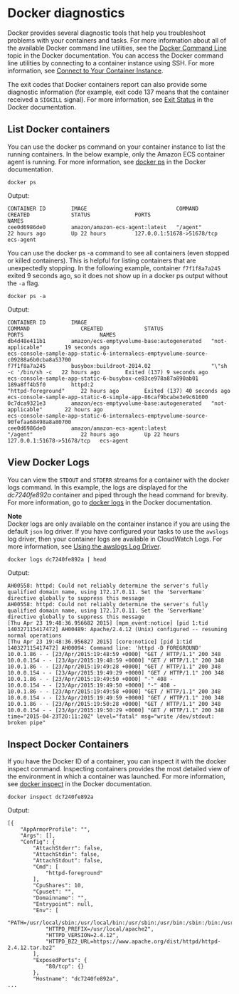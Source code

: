 # Docker diagnostics<a name="docker-diags"></a>

Docker provides several diagnostic tools that help you troubleshoot problems with your containers and tasks\. For more information about all of the available Docker command line utilities, see the [Docker Command Line](https://docs.docker.com/engine/reference/commandline/cli/) topic in the Docker documentation\. You can access the Docker command line utilities by connecting to a container instance using SSH\. For more information, see [Connect to Your Container Instance](instance-connect.md)\.

The exit codes that Docker containers report can also provide some diagnostic information \(for example, exit code 137 means that the container received a `SIGKILL` signal\)\. For more information, see [Exit Status](https://docs.docker.com/engine/reference/run/#exit-status) in the Docker documentation\.

## List Docker containers<a name="docker-ps"></a>

You can use the docker ps command on your container instance to list the running containers\. In the below example, only the Amazon ECS container agent is running\. For more information, see [docker ps](https://docs.docker.com/engine/reference/commandline/cli/#ps) in the Docker documentation\.

```
docker ps
```

Output:

```
CONTAINER ID        IMAGE                            COMMAND             CREATED             STATUS              PORTS                        NAMES
cee0d6986de0        amazon/amazon-ecs-agent:latest   "/agent"            22 hours ago        Up 22 hours         127.0.0.1:51678->51678/tcp   ecs-agent
```

You can use the docker ps \-a command to see all containers \(even stopped or killed containers\)\. This is helpful for listing containers that are unexpectedly stopping\. In the following example, container `f7f1f8a7a245` exited 9 seconds ago, so it does not show up in a docker ps output without the `-a` flag\.

```
docker ps -a
```

Output:

```
CONTAINER ID        IMAGE                                       COMMAND                CREATED             STATUS                        PORTS                        NAMES
db4d48e411b1        amazon/ecs-emptyvolume-base:autogenerated   "not-applicable"       19 seconds ago                                                                 ecs-console-sample-app-static-6-internalecs-emptyvolume-source-c09288a6b0cba8a53700
f7f1f8a7a245        busybox:buildroot-2014.02                   "\"sh -c '/bin/sh -c   22 hours ago        Exited (137) 9 seconds ago                                 ecs-console-sample-app-static-6-busybox-ce83ce978a87a890ab01
189a8ff4b5f0        httpd:2                                     "httpd-foreground"     22 hours ago        Exited (137) 40 seconds ago                                ecs-console-sample-app-static-6-simple-app-86caf9bcabe3e9c61600
0c7dca9321e3        amazon/ecs-emptyvolume-base:autogenerated   "not-applicable"       22 hours ago                                                                   ecs-console-sample-app-static-6-internalecs-emptyvolume-source-90fefaa68498a8a80700
cee0d6986de0        amazon/amazon-ecs-agent:latest              "/agent"               22 hours ago        Up 22 hours                   127.0.0.1:51678->51678/tcp   ecs-agent
```

## View Docker Logs<a name="docker-logs"></a>

You can view the `STDOUT` and `STDERR` streams for a container with the docker logs command\. In this example, the logs are displayed for the *dc7240fe892a* container and piped through the head command for brevity\. For more information, go to [docker logs](https://docs.docker.com/engine/reference/commandline/cli/#logs) in the Docker documentation\.

**Note**  
Docker logs are only available on the container instance if you are using the default `json` log driver\. If you have configured your tasks to use the `awslogs` log driver, then your container logs are available in CloudWatch Logs\. For more information, see [Using the awslogs Log Driver](using_awslogs.md)\.

```
docker logs dc7240fe892a | head
```

Output:

```
AH00558: httpd: Could not reliably determine the server's fully qualified domain name, using 172.17.0.11. Set the 'ServerName' directive globally to suppress this message
AH00558: httpd: Could not reliably determine the server's fully qualified domain name, using 172.17.0.11. Set the 'ServerName' directive globally to suppress this message
[Thu Apr 23 19:48:36.956682 2015] [mpm_event:notice] [pid 1:tid 140327115417472] AH00489: Apache/2.4.12 (Unix) configured -- resuming normal operations
[Thu Apr 23 19:48:36.956827 2015] [core:notice] [pid 1:tid 140327115417472] AH00094: Command line: 'httpd -D FOREGROUND'
10.0.1.86 - - [23/Apr/2015:19:48:59 +0000] "GET / HTTP/1.1" 200 348
10.0.0.154 - - [23/Apr/2015:19:48:59 +0000] "GET / HTTP/1.1" 200 348
10.0.1.86 - - [23/Apr/2015:19:49:28 +0000] "GET / HTTP/1.1" 200 348
10.0.0.154 - - [23/Apr/2015:19:49:29 +0000] "GET / HTTP/1.1" 200 348
10.0.1.86 - - [23/Apr/2015:19:49:50 +0000] "-" 408 -
10.0.0.154 - - [23/Apr/2015:19:49:50 +0000] "-" 408 -
10.0.1.86 - - [23/Apr/2015:19:49:58 +0000] "GET / HTTP/1.1" 200 348
10.0.0.154 - - [23/Apr/2015:19:49:59 +0000] "GET / HTTP/1.1" 200 348
10.0.1.86 - - [23/Apr/2015:19:50:28 +0000] "GET / HTTP/1.1" 200 348
10.0.0.154 - - [23/Apr/2015:19:50:29 +0000] "GET / HTTP/1.1" 200 348
time="2015-04-23T20:11:20Z" level="fatal" msg="write /dev/stdout: broken pipe"
```

## Inspect Docker Containers<a name="docker-inspect"></a>

If you have the Docker ID of a container, you can inspect it with the docker inspect command\. Inspecting containers provides the most detailed view of the environment in which a container was launched\. For more information, see [docker inspect](https://docs.docker.com/engine/reference/commandline/cli/#inspect) in the Docker documentation\.

```
docker inspect dc7240fe892a
```

Output:

```
[{
    "AppArmorProfile": "",
    "Args": [],
    "Config": {
        "AttachStderr": false,
        "AttachStdin": false,
        "AttachStdout": false,
        "Cmd": [
            "httpd-foreground"
        ],
        "CpuShares": 10,
        "Cpuset": "",
        "Domainname": "",
        "Entrypoint": null,
        "Env": [
            "PATH=/usr/local/sbin:/usr/local/bin:/usr/sbin:/usr/bin:/sbin:/bin:/usr/local/apache2/bin",
            "HTTPD_PREFIX=/usr/local/apache2",
            "HTTPD_VERSION=2.4.12",
            "HTTPD_BZ2_URL=https://www.apache.org/dist/httpd/httpd-2.4.12.tar.bz2"
        ],
        "ExposedPorts": {
            "80/tcp": {}
        },
        "Hostname": "dc7240fe892a",
...
```